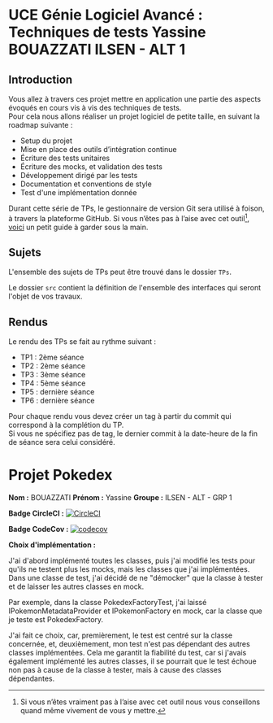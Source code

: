# UCE Génie Logiciel Avancé : Techniques de tests Yassine BOUAZZATI ILSEN - ALT 1

## Introduction

Vous allez à travers ces projet mettre en application une partie des aspects évoqués en cours vis à vis des techniques de tests.  
Pour cela nous allons réaliser un projet logiciel de petite taille, en suivant la roadmap suivante : 
- Setup du projet
- Mise en place des outils d’intégration continue
- Écriture des tests unitaires
- Écriture des mocks, et validation des tests
- Développement dirigé par les tests
- Documentation et conventions de style
- Test d'une implémentation donnée

Durant cette série de TPs, le gestionnaire de version Git sera utilisé à foison, à travers la plateforme GitHub. Si vous n’êtes pas à l’aise avec cet outil[^1], [voici](http://rogerdudler.github.io/git-guide/) un petit guide à garder sous la main.

## Sujets

L'ensemble des sujets de TPs peut être trouvé dans le dossier `TPs`.

Le dossier `src` contient la définition de l'ensemble des interfaces qui seront l'objet de vos travaux.

## Rendus

Le rendu des TPs se fait au rythme suivant :

- TP1 : 2ème séance
- TP2 : 2ème séance
- TP3 : 3ème séance
- TP4 : 5ème séance
- TP5 : dernière séance
- TP6 : dernière séance

Pour chaque rendu vous devez créer un tag à partir du commit qui correspond à la complétion du TP.  
Si vous ne spécifiez pas de tag, le dernier commit à la date-heure de la fin de séance sera celui considéré.

[^1]: Si vous n’êtes vraiment pas à l’aise avec cet outil nous vous conseillons quand même vivement de vous y mettre.

# Projet Pokedex
**Nom :** BOUAZZATI
**Prénom :** Yassine
**Groupe :** ILSEN - ALT - GRP 1

**Badge CircleCI :**
[![CircleCI](https://dl.circleci.com/status-badge/img/circleci/DVzLVj9QfR8WvAZuxU3Evm/e299e9ec-0fef-4626-850a-9ab93bcf422f/tree/master.svg?style=svg)](https://dl.circleci.com/status-badge/redirect/circleci/DVzLVj9QfR8WvAZuxU3Evm/e299e9ec-0fef-4626-850a-9ab93bcf422f/tree/master)

**Badge CodeCov :**
[![codecov](https://codecov.io/github/BZT-T/ceri-m1-techniques-de-test/graph/badge.svg?token=G6CC6A2T1A)](https://codecov.io/github/BZT-T/ceri-m1-techniques-de-test)

**Choix d'implémentation :**

J'ai d'abord implémenté toutes les classes, puis j'ai modifié les tests pour qu'ils ne testent plus les mocks, mais les classes que j'ai implémentées.
Dans une classe de test, j'ai décidé de ne "démocker" que la classe à tester et de laisser les autres classes en mock.

Par exemple, dans la classe PokedexFactoryTest, j'ai laissé IPokemonMetadataProvider et IPokemonFactory en mock, car la classe que je teste est PokedexFactory.

J'ai fait ce choix, car, premièrement, le test est centré sur la classe concernée, et, deuxièmement, mon test n'est pas dépendant des autres classes implémentées.
Cela me garantit la fiabilité du test, car si j'avais également implémenté les autres classes, il se pourrait que le test échoue non pas à cause de la classe à tester, mais à cause des classes dépendantes.